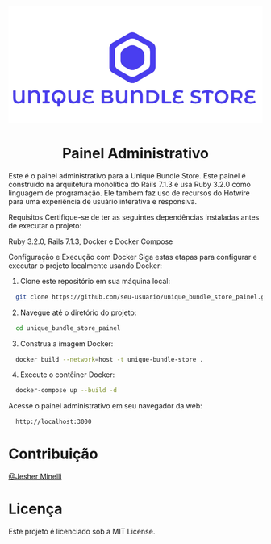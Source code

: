 ![Logo da Unique Bundle Store](app/assets/images/admin/logo.png)

<h1 style="text-align:center;">Painel Administrativo</h1>

Este é o painel administrativo para a Unique Bundle Store. Este painel é construído na arquitetura monolítica do Rails 7.1.3 e usa Ruby 3.2.0 como linguagem de programação. Ele também faz uso de recursos do Hotwire para uma experiência de usuário interativa e responsiva.

Requisitos
Certifique-se de ter as seguintes dependências instaladas antes de executar o projeto:

Ruby 3.2.0,
Rails 7.1.3,
Docker e Docker Compose

Configuração e Execução com Docker
Siga estas etapas para configurar e executar o projeto localmente usando Docker:

1. Clone este repositório em sua máquina local:

```bash
  git clone https://github.com/seu-usuario/unique_bundle_store_painel.git
```
2. Navegue até o diretório do projeto:
  
```bash
  cd unique_bundle_store_painel
```

3. Construa a imagem Docker:

```bash
  docker build --network=host -t unique-bundle-store .
```

4. Execute o contêiner Docker:

```bash
  docker-compose up --build -d
```

Acesse o painel administrativo em seu navegador da web:

```bash
  http://localhost:3000
```


# Contribuição
[@Jesher Minelli](https://github.com/jesherdevsk8)

# Licença
Este projeto é licenciado sob a MIT License.

